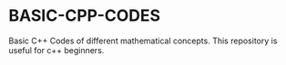 # BASIC-CPP-CODES
Basic C++ Codes of different mathematical concepts.
This repository is useful for c++ beginners.
